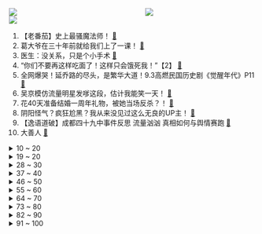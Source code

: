 <div >
	<a style="float:left;width:55%;" href = "https://github.com/anuraghazra/github-readme-stats">
	  <img src = "https://github-readme-stats.vercel.app/api?username=iuuuuuaena&theme=buefy&show_icons=true"/>
	</a>
	<a  style="float:right;width:45%" href = "https://github.com/anuraghazra/github-readme-stats">
	  <img  src="https://github-readme-stats.vercel.app/api/top-langs/?username=anuraghazra&layout=compact"/>
	</a>
	</div>

[![](https://img.shields.io/badge/jxd-@jxdgogogo.xyz-yellowgreen.svg)](https://www.jxdgogogo.xyz)<br>
1. 【老番茄】史上最骚魔法师！ [:link:](//www.bilibili.com/video/BV1M64y1m7gA) <br>
2. 葛大爷在三十年前就给我们上了一课！ [:link:](//www.bilibili.com/video/BV1hA411G7FZ) <br>
3. 医生：没关系，只是个小手术 [:link:](//www.bilibili.com/video/BV1k541137Ez) <br>
4. “你们不要再这样吃面了！这样只会饿死我！”【2】 [:link:](//www.bilibili.com/video/BV1e5411374k) <br>
5. 全网爆哭！延乔路的尽头，是繁华大道！9.3高燃民国历史剧《觉醒年代》P11 [:link:](//www.bilibili.com/video/BV1yy4y1p71t) <br>
6. 吴京模仿流量明星发嗲这段，估计我能笑一天！ [:link:](//www.bilibili.com/video/BV1Rq4y1J7ue) <br>
7. 花40天准备结婚一周年礼物，被她当场反杀？！ [:link:](//www.bilibili.com/video/BV13K411F7tr) <br>
8. 阴阳怪气？疯狂尬黑？我从来没见过这么无良的UP主！ [:link:](//www.bilibili.com/video/BV1iq4y177h4) <br>
9. 【逸语道破】成都四十九中事件反思 流量汹汹 真相如何与舆情赛跑 [:link:](//www.bilibili.com/video/BV1qU4y1t7B6) <br>
10. 大善人 [:link:](//www.bilibili.com/video/BV1Co4y127k2) <br>
<details>
<summary>10 ~ 20</summary>
11. 天問①號：峩菿钬☆辣！ [:link:](//www.bilibili.com/video/BV1V5411u7yy) <br>
12. 靠谱盘点119：谁才是鱼？RNG全胜出线，DFM上演热血少年漫，DK：我跟鱼打起来了 [:link:](//www.bilibili.com/video/BV1kV411E7W6) <br>
13. 【warma】我的皮卡丘为什么是这样子的？！ [:link:](//www.bilibili.com/video/BV13h411v7ac) <br>
14. ⏰饮茶时间到~⏰ [:link:](//www.bilibili.com/video/BV1Ny4y1W7Ps) <br>
15. 我只会心疼哥哥⚡京剧版⚡ [:link:](//www.bilibili.com/video/BV1so4y1m7cn) <br>
16. 我就说登陆界面这个胖子怎么那么眼熟，还有这BGM [:link:](//www.bilibili.com/video/BV12p4y147zs) <br>
17. 【罗翔】“世纪审判”辛普森案，人类可以接受一个有缺陷的正义吗？ [:link:](//www.bilibili.com/video/BV1K44y1r74m) <br>
18. 这个操作你给打多少分？ [:link:](//www.bilibili.com/video/BV1nb4y1f7A2) <br>
19. 大家好。我是摩登兄弟刘宇宁。冷面杀手皓都来了。 [:link:](//www.bilibili.com/video/BV1bq4y177as) <br>
</details>
<details>
<summary>19 ~ 20</summary>
20. 【B限】来自恋乃夜舞的通知【官方】 [:link:](//www.bilibili.com/video/BV1Jv4115728) <br>
21. 【手绘100帧动画】藏 狐 耍 棍 [:link:](//www.bilibili.com/video/BV12V411E769) <br>
22. 【老E】赛 博 乡 村 8 [:link:](//www.bilibili.com/video/BV1no4y1m72v) <br>
23. 40年前的天才设计，被我随手一解就开了？ [:link:](//www.bilibili.com/video/BV1U64y1276F) <br>
24. "笑死，根本把持不住踩点" [:link:](//www.bilibili.com/video/BV1Yq4y177H5) <br>
25. 当年火爆B站的【权御天下】究竟有多燃！ [:link:](//www.bilibili.com/video/BV1Qq4y177Ek) <br>
26. 蟹坚强终章 [:link:](//www.bilibili.com/video/BV1N64y1m7NB) <br>
27. 985大学《内卷的名义》 [:link:](//www.bilibili.com/video/BV1z64y127bX) <br>
28. 上班时间不准饮茶！ [:link:](//www.bilibili.com/video/BV1hb4y1f7Fv) <br>
</details>
<details>
<summary>28 ~ 30</summary>
29. 一天30根烟，他终于“战胜”了肺癌，这人竟然使诈！ [:link:](//www.bilibili.com/video/BV1yq4y1f76M) <br>
30. 新华社记者：还原成都49中学生坠亡事件 [:link:](//www.bilibili.com/video/BV1QK4y1A7b2) <br>
31. 一部被pass的古惑仔公益宣传片 [:link:](//www.bilibili.com/video/BV15K411F7Jj) <br>
32. 职场人的内心独白 [:link:](//www.bilibili.com/video/BV1N54y1L7G7) <br>
33. G7商讨如何”控制“中国，竟与八国联军如此相像 [:link:](//www.bilibili.com/video/BV1fh411e7hY) <br>
34. 【亮记生物鉴定】网络热传生物鉴定29 [:link:](//www.bilibili.com/video/BV1f64y1C715) <br>
35. 九年前的评论画风竟然是这样！ [:link:](//www.bilibili.com/video/BV12q4y177os) <br>
36. 独家披露！成都49中学生坠亡事件公共视频画面公布 [:link:](//www.bilibili.com/video/BV1hU4y1t73N) <br>
37. 螺蛳粉里竟没有螺蛳肉，小伙怒炒5斤螺蛳一次性吃到够，真解馋 [:link:](//www.bilibili.com/video/BV1Fh411v76A) <br>
</details>
<details>
<summary>37 ~ 40</summary>
38. 试吃油炸活蝎子！全程高能。。。 [:link:](//www.bilibili.com/video/BV1Ly4y1W7Wz) <br>
39. 高三老师：这节课暂停，大家出去看看晚霞 [:link:](//www.bilibili.com/video/BV1Ph411v7DR) <br>
40. 短发没有女人味？看腻了长发甜妹，不如尝尝加麻加辣 [:link:](//www.bilibili.com/video/BV14y4y1W7eh) <br>
41. 如何拒绝道德绑架 [:link:](//www.bilibili.com/video/BV1944y167LU) <br>
42. 阴阳合同！空壳公司！娱乐圈是如何沦为不法收入的最好合作伙伴的？ [:link:](//www.bilibili.com/video/BV1M64y1m7tN) <br>
43. 压箱底的巨大石斑鱼头，做一份顶级剁椒鱼头，把小伙伴们吃撑了 [:link:](//www.bilibili.com/video/BV1jo4y1m7nb) <br>
44. 终于，他像明星一样被闪光灯包围！ [:link:](//www.bilibili.com/video/BV1FK4y1o7Fd) <br>
45. 【时代少年团】拆家vlog《把庭院装扮的更漂亮吧~》 [:link:](//www.bilibili.com/video/BV1BV411E7QA) <br>
46. 【曾涵江Cup】B站朋友我来了！非常开心能和大家在这里共续前缘！ [:link:](//www.bilibili.com/video/BV1t5411u7Jt) <br>
</details>
<details>
<summary>46 ~ 50</summary>
47. 现在的锤子VS苏联时期锤子，结果出乎意料 [:link:](//www.bilibili.com/video/BV15f4y1Y7xX) <br>
48. 九种语言版《Lemon》：时至今日 你仍是我的光芒 [:link:](//www.bilibili.com/video/BV1HA411G7uu) <br>
49. 【4K】两两面包夹两芝士夹面包 [:link:](//www.bilibili.com/video/BV1yb4y1f7Yy) <br>
50. 口碑炸裂！全程高能！今年最过瘾的悬疑剧《无罪之最》上 [:link:](//www.bilibili.com/video/BV14K4y1d72D) <br>
51. “男生的基础发型，看这一支影片就够了” [:link:](//www.bilibili.com/video/BV1ph411v7HS) <br>
52. 我的儿子是“天才”！ [:link:](//www.bilibili.com/video/BV1VB4y1F7oJ) <br>
53. 一个敢听 一个敢讲 [:link:](//www.bilibili.com/video/BV1L54y1L7rw) <br>
54. 笑死！我真没见过这么离谱的选修课 [:link:](//www.bilibili.com/video/BV1mh411e7Xx) <br>
55. 《觉醒年代》的选角有多绝？ [:link:](//www.bilibili.com/video/BV1664y127Gr) <br>
</details>
<details>
<summary>55 ~ 60</summary>
56. 2W日元挑战奇葩日本游戏王娃娃机，竟然一发就中大奖？！ [:link:](//www.bilibili.com/video/BV1Y64y1C7f8) <br>
57. 今天是一个防不胜防的一天 [:link:](//www.bilibili.com/video/BV1bQ4y1o7Z1) <br>
58. 买来全世界最大鲍鱼品种！一个可以供六个人吃！ [:link:](//www.bilibili.com/video/BV1FK4y1P7A8) <br>
59. 网红民宿测评有续集！断水断电的割韭菜星空民宿放话:你等着！ [:link:](//www.bilibili.com/video/BV1BU4y1t7kv) <br>
60. 【逗鱼时刻】第301期 国服第一雪崩是怎么练成的 [:link:](//www.bilibili.com/video/BV1BA411G7hE) <br>
61. 我在“丧尸世界”里居然发现了这个！ [:link:](//www.bilibili.com/video/BV17y4y1W7QP) <br>
62. 《兄 弟 们，有 挂》 [:link:](//www.bilibili.com/video/BV13p4y1t7qK) <br>
63. 【医学博士】如何戒掉手机？｜熬夜玩手机是如何把你变丑的？ [:link:](//www.bilibili.com/video/BV1vv41157xT) <br>
64. 印度疫情全面失控：伯伯接种了疫苗还是感染去世，农村成了人间“地狱” [:link:](//www.bilibili.com/video/BV1Zh411e792) <br>
</details>
<details>
<summary>64 ~ 70</summary>
65. 小潮院长逼我发的 [:link:](//www.bilibili.com/video/BV18U4y1t72X) <br>
66. 10天14000块，我成功造出史上最复杂绝版星云战舰 [:link:](//www.bilibili.com/video/BV1Zq4y1f7dP) <br>
67. 这游戏能让你体验到当“军官”究竟有多爽！〖游戏不止〗 [:link:](//www.bilibili.com/video/BV1xQ4y1o7jy) <br>
68. 传说中的天津味女仆咖啡店被我找到了!没想到服务巨好! [:link:](//www.bilibili.com/video/BV1uo4y1m7CA) <br>
69. 【半佛】环保跌倒，环保少女吃饱。 [:link:](//www.bilibili.com/video/BV11q4y1f7Co) <br>
70. 刷新演技下限！《遇龙》：演员的门槛这么低了吗？ [:link:](//www.bilibili.com/video/BV1764y1C7Qh) <br>
71. 人类早期灭蚊行动的珍贵影像 [:link:](//www.bilibili.com/video/BV1ff4y1a7nB) <br>
72. 我在B站的第一个作品，也是人生第一次出镜，简单展示一下！ [:link:](//www.bilibili.com/video/BV1SA411G7oC) <br>
73. 【2021MSI】5月14日对抗赛 RNG vs DK [:link:](//www.bilibili.com/video/BV1Xy4y1p7wt) <br>
</details>
<details>
<summary>73 ~ 80</summary>
74. 我假装成余景天的粉丝进了群，打榜、反黑一周后，我悟了！【王小七】 [:link:](//www.bilibili.com/video/BV1Sf4y1a75y) <br>
75. 《血宴》杀了我对着自由祭祀 [:link:](//www.bilibili.com/video/BV1N54y1L7ZG) <br>
76. “他们的婚姻最终成为英国王室历史上无可匹敌的爱情传奇”｜《维多利亚》上｜“我亲爱的阿尔伯特，他的出现和死亡如流星划过黑暗的夜空一样，改变着英国和欧洲王室的轨迹。 [:link:](//www.bilibili.com/video/BV1Lb4y1f78y) <br>
77. 成年人的崩溃，只在一瞬间！来自一段真实视频 [:link:](//www.bilibili.com/video/BV17b4y1f7xp) <br>
78. 林小北云顶之弈：新版本黑科技，成型就吃鸡黑鸟天骑！6骑士黑鸟盾天使 LOL云顶之弈S5上分套路阵容教学！ [:link:](//www.bilibili.com/video/BV1Bv411574W) <br>
79. 袁隆平团队再传喜讯！新型超级杂交水稻亩产2005.66斤，能多养活数亿人 [:link:](//www.bilibili.com/video/BV1D64y1C7KF) <br>
80. 《 爷 只 会 心 疼 哥 哥 2  》！ [:link:](//www.bilibili.com/video/BV1PA411G7pD) <br>
81. 【特效向】燕双鹰vs全明星 [:link:](//www.bilibili.com/video/BV1z64y127Hf) <br>
82. 【4K60FPS】阿黛尔Adele《Someone Like You》万人大合唱现场！人生一定要看的现场！ [:link:](//www.bilibili.com/video/BV1W64y1C7vN) <br>
</details>
<details>
<summary>82 ~ 90</summary>
83. 全世界都在三点饮茶 [:link:](//www.bilibili.com/video/BV1dq4y1f7Jn) <br>
84. 中国为什么花大力气禁毒？这不是电影，子弹已经压满了！ [:link:](//www.bilibili.com/video/BV1Mh411v7ay) <br>
85. 整个过程都好羞辱... [:link:](//www.bilibili.com/video/BV1m64y1C7Sn) <br>
86. 戰   回   術   咒 [:link:](//www.bilibili.com/video/BV1wB4y1w7Lm) <br>
87. 成都“最便宜的自助餐”，14元20多种肉菜随便吃，老板疯狂喊着加菜加菜多吃点，工地大哥、出租车师傅、外卖小哥，各路硬汉吃饱又吃好 [:link:](//www.bilibili.com/video/BV1dq4y1J7MM) <br>
88. 喂！都进来hea!【不饮茶非好汉】 [:link:](//www.bilibili.com/video/BV1z64y1C7Qk) <br>
89. “一生中最好”的布丁食谱？我先试为敬了 [:link:](//www.bilibili.com/video/BV1G5411u71G) <br>
90. 完爆米其林三星？这辈子一定要来的餐厅！【凭啥这么贵ep23-菁禧荟】 [:link:](//www.bilibili.com/video/BV1oy4y1p7fV) <br>
91. 《功夫》究竟神在哪儿？人物隐喻细节全方位解读【周星驰的喜剧人生E16】 [:link:](//www.bilibili.com/video/BV12K4y1d7zW) <br>
</details>
<details>
<summary>91 ~ 100</summary>
92. 成都49中的悲剧过后，我看到了颜色革命的影子 [:link:](//www.bilibili.com/video/BV1Rf4y1a7jC) <br>
93. 用小麦芽做麦芽糖，耗时7天，看着时间久，其实很简单 [:link:](//www.bilibili.com/video/BV11q4y177tc) <br>
94. 【晚自习对线】秀 老 师 教 学 [:link:](//www.bilibili.com/video/BV1Mh411v7bH) <br>
95. 【小侠】萌不死你，我倒立洗头！！超治愈小动物合集《小小世界》 [:link:](//www.bilibili.com/video/BV1N44y1r7gx) <br>
96. 520欲罢不能的礼物居然是… [:link:](//www.bilibili.com/video/BV1Rf4y1a7ym) <br>
97. 细读经典：107万人打出9.3的逆天高分，N刷后依然让人沉醉 [:link:](//www.bilibili.com/video/BV1bf4y1a7E8) <br>
98. 10台扫地机，半年青春，一个耗费30多万的评测，是如何把我发际线变高的？ [:link:](//www.bilibili.com/video/BV1wQ4y1o7QM) <br>
99. 炎黄二帝对决！上古时期的旷世部落之战，中国神话体系完全解析【炎黄篇】上 [:link:](//www.bilibili.com/video/BV1gb4y1f7dU) <br>
100. 吊打鸣人？秒杀五影！火影BOSS最强装逼战TOP5！「火影战力学」 [:link:](//www.bilibili.com/video/BV1Zy4y1p7zT) <br>
</details>
